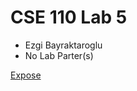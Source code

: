 # CSE 110 Lab 5
- Ezgi Bayraktaroglu
- No Lab Parter(s)

[Expose](https://ebayraktaroglu.github.io/CSE110-Lab5/expose)
